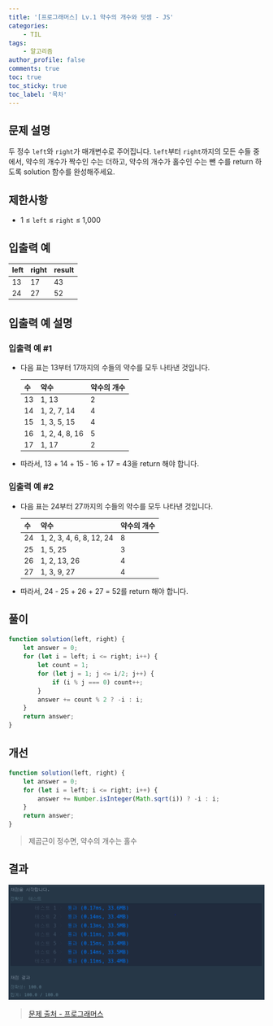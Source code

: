 ```yaml
---
title: '[프로그래머스] Lv.1 약수의 개수와 덧셈 - JS'
categories:
    - TIL
tags:
    - 알고리즘
author_profile: false
comments: true
toc: true
toc_sticky: true
toc_label: '목차'
---
```


## 문제 설명
두 정수 `left`와 `right`가 매개변수로 주어집니다. `left`부터 `right`까지의 모든 수들 중에서, 약수의 개수가 짝수인 수는 더하고, 약수의 개수가 홀수인 수는 뺀 수를 return 하도록 solution 함수를 완성해주세요.

## 제한사항
* 1 ≤ `left` ≤ `right` ≤ 1,000

## 입출력 예

| left | right | result |
|------|-------|--------|
| 13   | 17    | 43     |
| 24   | 27    | 52     |

## 입출력 예 설명
### 입출력 예 #1
* 다음 표는 13부터 17까지의 수들의 약수를 모두 나타낸 것입니다.

    | 수 | 약수           | 약수의 개수 |
    |----|----------------|-------------|
    | 13 | 1, 13          | 2           |
    | 14 | 1, 2, 7, 14    | 4           |
    | 15 | 1, 3, 5, 15    | 4           |
    | 16 | 1, 2, 4, 8, 16 | 5           |
    | 17 | 1, 17          | 2           |

* 따라서, 13 + 14 + 15 - 16 + 17 = 43을 return 해야 합니다.

### 입출력 예 #2
* 다음 표는 24부터 27까지의 수들의 약수를 모두 나타낸 것입니다.

    | 수 | 약수                     | 약수의 개수 |
    |----|--------------------------|-------------|
    | 24 | 1, 2, 3, 4, 6, 8, 12, 24 | 8           |
    | 25 | 1, 5, 25                 | 3           |
    | 26 | 1, 2, 13, 26             | 4           |
    | 27 | 1, 3, 9, 27              | 4           |

* 따라서, 24 - 25 + 26 + 27 = 52를 return 해야 합니다.

## 풀이
```javascript
function solution(left, right) {
    let answer = 0;
    for (let i = left; i <= right; i++) {
        let count = 1;
        for (let j = 1; j <= i/2; j++) {
            if (i % j === 0) count++;
        }
        answer += count % 2 ? -i : i;
    }
    return answer;
}
```

## 개선
```javascript
function solution(left, right) {
    let answer = 0;
    for (let i = left; i <= right; i++) {
        answer += Number.isInteger(Math.sqrt(i)) ? -i : i;
    }
    return answer;
}
```
> 제곱근이 정수면, 약수의 개수는 홀수


## 결과
![result](/assets/images/2023/08/23/algorithm-26-result.png)

>[문제 출처 - 프로그래머스](https://school.programmers.co.kr/learn/courses/30/lessons/77884?language=javascript)